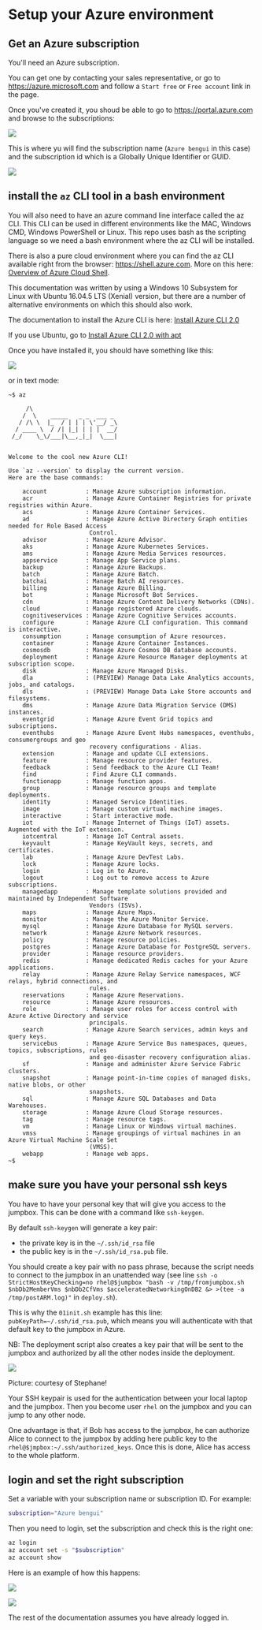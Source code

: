 # Setup your Azure environment

## Get an Azure subscription

You'll need an Azure subscription. 

You can get one by contacting your sales representative, or go to <https://azure.microsoft.com> and follow a `Start free` or `Free account` link in the page. 

Once you've created it, you shoud be able to go to <https://portal.azure.com> and browse to the subscriptions:

![](img/azure001.png)

This is where yu will find the subscription name (`Azure bengui` in this case) and the subscription id which is a Globally Unique Identifier or GUID.

![](img/azure002.png)


## install the `az` CLI tool in a bash environment

You will also need to have an azure command line interface called the az CLI. This CLI can be used in different environments like the MAC, Windows CMD, Windows PowerShell or Linux. This repo uses bash as the scripting language so we need a bash environment where the az CLI will be installed. 

There is also a pure cloud environment where you can find the az CLI available right from the browser: <https://shell.azure.com>. More on this here: [Overview of Azure Cloud Shell](https://docs.microsoft.com/en-us/azure/cloud-shell/overview).

This documentation was written by using a Windows 10 Subsystem for Linux with Ubuntu 16.04.5 LTS (Xenial) version, but there are a number of alternative environments on which this should also work. 

The documentation to install the Azure CLI is here: [Install Azure CLI 2.0](https://docs.microsoft.com/en-us/cli/azure/install-azure-cli?view=azure-cli-latest)

If you use Ubuntu, go to [Install Azure CLI 2.0 with apt](https://docs.microsoft.com/en-us/cli/azure/install-azure-cli-apt?view=azure-cli-latest)

Once you have installed it, you should have something like this:

![](img/azure003.png)


or in text mode:

```
~$ az

     /\
    /  \    _____   _ _  ___ _
   / /\ \  |_  / | | | \'__/ _\
  / ____ \  / /| |_| | | |  __/
 /_/    \_\/___|\__,_|_|  \___|


Welcome to the cool new Azure CLI!

Use `az --version` to display the current version.
Here are the base commands:

    account           : Manage Azure subscription information.
    acr               : Manage Azure Container Registries for private registries within Azure.
    acs               : Manage Azure Container Services.
    ad                : Manage Azure Active Directory Graph entities needed for Role Based Access
                       Control.
    advisor           : Manage Azure Advisor.
    aks               : Manage Azure Kubernetes Services.
    ams               : Manage Azure Media Services resources.
    appservice        : Manage App Service plans.
    backup            : Manage Azure Backups.
    batch             : Manage Azure Batch.
    batchai           : Manage Batch AI resources.
    billing           : Manage Azure Billing.
    bot               : Manage Microsoft Bot Services.
    cdn               : Manage Azure Content Delivery Networks (CDNs).
    cloud             : Manage registered Azure clouds.
    cognitiveservices : Manage Azure Cognitive Services accounts.
    configure         : Manage Azure CLI configuration. This command is interactive.
    consumption       : Manage consumption of Azure resources.
    container         : Manage Azure Container Instances.
    cosmosdb          : Manage Azure Cosmos DB database accounts.
    deployment        : Manage Azure Resource Manager deployments at subscription scope.
    disk              : Manage Azure Managed Disks.
    dla               : (PREVIEW) Manage Data Lake Analytics accounts, jobs, and catalogs.
    dls               : (PREVIEW) Manage Data Lake Store accounts and filesystems.
    dms               : Manage Azure Data Migration Service (DMS) instances.
    eventgrid         : Manage Azure Event Grid topics and subscriptions.
    eventhubs         : Manage Azure Event Hubs namespaces, eventhubs, consumergroups and geo
                       recovery configurations - Alias.
    extension         : Manage and update CLI extensions.
    feature           : Manage resource provider features.
    feedback          : Send feedback to the Azure CLI Team!
    find              : Find Azure CLI commands.
    functionapp       : Manage function apps.
    group             : Manage resource groups and template deployments.
    identity          : Managed Service Identities.
    image             : Manage custom virtual machine images.
    interactive       : Start interactive mode.
    iot               : Manage Internet of Things (IoT) assets. Augmented with the IoT extension.
    iotcentral        : Manage IoT Central assets.
    keyvault          : Manage KeyVault keys, secrets, and certificates.
    lab               : Manage Azure DevTest Labs.
    lock              : Manage Azure locks.
    login             : Log in to Azure.
    logout            : Log out to remove access to Azure subscriptions.
    managedapp        : Manage template solutions provided and maintained by Independent Software
                       Vendors (ISVs).
    maps              : Manage Azure Maps.
    monitor           : Manage the Azure Monitor Service.
    mysql             : Manage Azure Database for MySQL servers.
    network           : Manage Azure Network resources.
    policy            : Manage resource policies.
    postgres          : Manage Azure Database for PostgreSQL servers.
    provider          : Manage resource providers.
    redis             : Manage dedicated Redis caches for your Azure applications.
    relay             : Manage Azure Relay Service namespaces, WCF relays, hybrid connections, and
                       rules.
    reservations      : Manage Azure Reservations.
    resource          : Manage Azure resources.
    role              : Manage user roles for access control with Azure Active Directory and service
                       principals.
    search            : Manage Azure Search services, admin keys and query keys.
    servicebus        : Manage Azure Service Bus namespaces, queues, topics, subscriptions, rules
                       and geo-disaster recovery configuration alias.
    sf                : Manage and administer Azure Service Fabric clusters.
    snapshot          : Manage point-in-time copies of managed disks, native blobs, or other
                       snapshots.
    sql               : Manage Azure SQL Databases and Data Warehouses.
    storage           : Manage Azure Cloud Storage resources.
    tag               : Manage resource tags.
    vm                : Manage Linux or Windows virtual machines.
    vmss              : Manage groupings of virtual machines in an Azure Virtual Machine Scale Set
                       (VMSS).
    webapp            : Manage web apps.
~$

```

## make sure you have your personal ssh keys

You have to have your personal key that will give you access to the jumpbox. This can be done with a command like `ssh-keygen`.

By default `ssh-keygen` will generate a key pair: 
- the private key is in the `~/.ssh/id_rsa` file
- the public key is in the `~/.ssh/id_rsa.pub` file.

You should create a key pair with no pass phrase, because the script needs to connect to the jumpbox in an unattended way (see line `ssh -o StrictHostKeyChecking=no rhel@$jumpbox "bash -v /tmp/fromjumpbox.sh $nbDb2MemberVms $nbDb2CfVms $acceleratedNetworkingOnDB2 &> >(tee -a /tmp/postARM.log)"` in `deploy.sh`). 

This is why the `01init.sh` example has this line: `pubKeyPath=~/.ssh/id_rsa.pub`, which means you will authenticate with that default key to the jumpbox in Azure.

NB: The deployment script also creates a key pair that will be sent to the jumpbox and authorized by all the other nodes inside the deployment.

![](img/ssh001.png)

Picture: courtesy of Stephane!

Your SSH keypair is used for the authentication between your local laptop and the jumpbox. 
Then you become user `rhel` on the jumpbox and you can jump to any other node.

One advantage is that, if Bob has access to the jumpbox, he can authorize Alice to connect to the jumpbox by adding here public key to the `rhel@$jmpbox:~/.ssh/authorized_keys`.
Once this is done, Alice has access to the whole platform.

## login and set the right subscription

Set a variable with your subscription name or subscription ID. For example: 

```bash
subscription="Azure bengui"
```

Then you need to login, set the subscription and check this is the right one:

```bash
az login
az account set -s "$subscription"
az account show
```

Here is an example of how this happens:

![](img/azure004.png)

![](img/azure005.png)

The rest of the documentation assumes you have already logged in.
